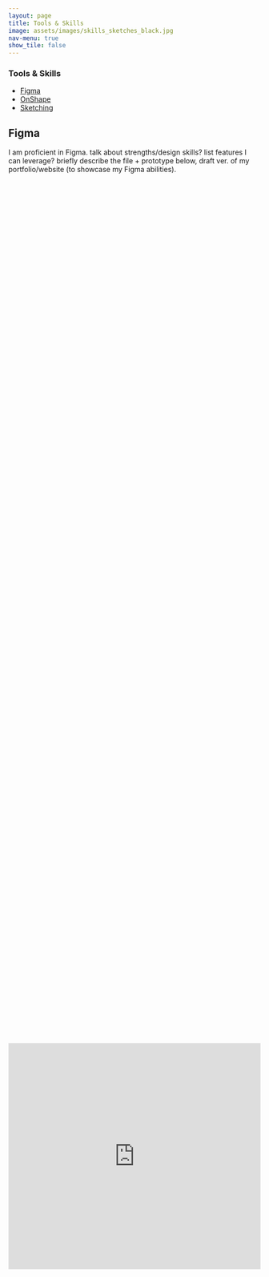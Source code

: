 ```yaml
---
layout: page
title: Tools & Skills
image: assets/images/skills_sketches_black.jpg
nav-menu: true
show_tile: false
---
```


<!-- Main -->
<div id="main">

<!-- One -->
<section id="one">
	<div class="inner">
		
<h3>Tools & Skills</h3>

<!-- Shortcuts -->
<ul class="actions">
	<li><a href="#Figma" class="button small scrolly">Figma</a></li>
	<li><a href="#OnShape" class="button small scrolly">OnShape</a></li>
	<li><a href="#Sketching" class="button small scrolly">Sketching</a></li>
</ul>
	
<!-- Figma -->
<section id="Figma">
	<h2>Figma</h2>
	<p>I am proficient in Figma. talk about strengths/design skills? list features I can leverage? briefly describe the file + prototype below, draft ver. of my portfolio/website (to showcase my Figma abilities).</p>
	<div class="row">
		<div class="6u 12u$(small)">
			<html>
				<head>
					<style>
						#content {
							width: 100%;
							margin: auto;
							height: 100%;
							display: flex;
							align-items: center;
							}
					</style>
				</head>
				<body>
					<div id="content">
						<iframe style="border: 1px solid rgba(0, 0, 0, 0.1);" width="800" height="450" src="https://www.figma.com/embed?embed_host=share&url=https%3A%2F%2Fwww.figma.com%2Ffile%2FRQptk8jcMXGXQXRB8WJxIB%2Fwebpage-prototype%3Fnode-id%3D0%253A1%26t%3DXHuhf9TLEruKct30-1" allowfullscreen></iframe>
					</div>
				</body>
			</html>
		</div>
		<div class="6u 12u$(small)">
			<html>
				<head>
					<style>
						#content {
							width: 100%;
							margin: auto;
							height: 100%;
							display: flex;
							align-items: center;
							}
					</style>
				</head>
				<body>
					<div id="content">
						<iframe style="border: 1px solid rgba(0, 0, 0, 0.1);" width="800" height="450" src="https://www.figma.com/embed?embed_host=share&url=https%3A%2F%2Fwww.figma.com%2Fproto%2FRQptk8jcMXGXQXRB8WJxIB%2Fwebpage-prototype%3Fnode-id%3D4%253A77%26scaling%3Dscale-down%26page-id%3D0%253A1%26starting-point-node-id%3D4%253A77" allowfullscreen></iframe> 	
					</div>
				</body>
			</html>
		</div>
	</div>
</section>

<hr class="major"/>

<!-- OnShape -->
<section id="OnShape">
	<h2>OnShape</h2>
	<p>CAD drawings created for projects and design sprints.</p>
	<span class="image fit"><img src="{% link assets/images/pokeball.png %}" alt="" /></span>
	<span class="image fit"><img src="{% link assets/images/more cad.png %}" alt="" /></span>
</section>

<hr class="major"/>

<!-- Sketching-->
<section id="Sketching">
	<h2>Sketching</h2>
	<p>Sketch and low fidelity prototype of a wheelchair for a Design course project.</p>
	<span class="image fit"><img src="{% link assets/images/tsts.png %}" alt="" /></span>
	<p>Other fun doodles.</p>
</section
<span class="image fit"><img src="{% link assets/images/doodles.png %}" alt="" /></span>
